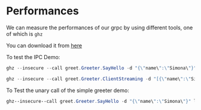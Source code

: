 # Performances

We can measure the performances of our grpc by using different tools, one of which is `ghz`

You can download it from [here](https://github.com/bojand/ghz/releases)

To test the IPC Demo:

```powershell
ghz --insecure --call greet.Greeter.SayHello -d "{\"name\":\"Simona\"}" "unix:C:\\Users\\SimonaC\\AppData\\Local\\Temp\\socket.tmp" -c 10 -n 10000 --rps 200
```

```powershell
ghz --insecure --call greet.Greeter.ClientStreaming -d "[{\"name\":\"Simona\"},{\"name\":\"Mario\"}]" "unix:C:\\Users\\SimonaC\\AppData\\Local\\Temp\\socket.tmp" -c 10 -n 10000 --rps 200
```

To Test the unary call of the simple greeter demo:
```powershell
ghz--insecure--call greet.Greeter.SayHello -d "{\"name\":\"Simona\"}" localhost:5164 -c 10 -n 10000 --rps 200
```

